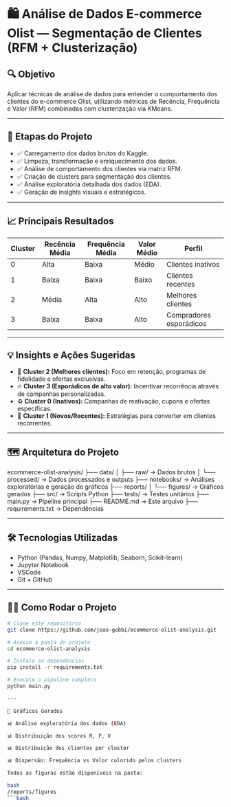 # 🛍️ Análise de Dados E-commerce Olist — Segmentação de Clientes (RFM + Clusterização)

## 🔍 Objetivo
Aplicar técnicas de análise de dados para entender o comportamento dos clientes do e-commerce Olist, utilizando métricas de Recência, Frequência e Valor (RFM) combinadas com clusterização via KMeans.

---

## 🚀 Etapas do Projeto
- ✅ Carregamento dos dados brutos do Kaggle.
- ✅ Limpeza, transformação e enriquecimento dos dados.
- ✅ Análise de comportamento dos clientes via matriz RFM.
- ✅ Criação de clusters para segmentação dos clientes.
- ✅ Análise exploratória detalhada dos dados (EDA).
- ✅ Geração de insights visuais e estratégicos.

---

## 📈 Principais Resultados

| Cluster | Recência Média | Frequência Média | Valor Médio | Perfil                  |
|---------|-----------------|------------------|-------------|-------------------------|
| 0       | Alta            | Baixa            | Médio       | Clientes inativos       |
| 1       | Baixa           | Baixa            | Baixo       | Clientes recentes       |
| 2       | Média           | Alta             | Alto        | Melhores clientes       |
| 3       | Baixa           | Baixa            | Alto        | Compradores esporádicos |

---

## 💡 Insights e Ações Sugeridas
- 🎯 **Cluster 2 (Melhores clientes):** Foco em retenção, programas de fidelidade e ofertas exclusivas.
- 🔥 **Cluster 3 (Esporádicos de alto valor):** Incentivar recorrência através de campanhas personalizadas.
- ♻️ **Cluster 0 (Inativos):** Campanhas de reativação, cupons e ofertas específicas.
- 🚀 **Cluster 1 (Novos/Recentes):** Estratégias para converter em clientes recorrentes.

---

## 🗺️ Arquitetura do Projeto

ecommerce-olist-analysis/
├── data/
│ ├── raw/ → Dados brutos
│ └── processed/ → Dados processados e outputs
├── notebooks/ → Análises exploratórias e geração de gráficos
├── reports/
│ └── figures/ → Gráficos gerados
├── src/ → Scripts Python
├── tests/ → Testes unitários
├── main.py → Pipeline principal
├── README.md → Este arquivo
├── requirements.txt → Dependências

---

## 🛠️ Tecnologias Utilizadas
- Python (Pandas, Numpy, Matplotlib, Seaborn, Scikit-learn)
- Jupyter Notebook
- VSCode
- Git + GitHub

---

## 👨‍💻 Como Rodar o Projeto

```bash
# Clone este repositório
git clone https://github.com/joao-gobbi/ecommerce-olist-analysis.git

# Acesse a pasta do projeto
cd ecommerce-olist-analysis

# Instale as dependências
pip install -r requirements.txt

# Execute o pipeline completo
python main.py

---

🎨 Gráficos Gerados

📊 Análise exploratória dos dados (EDA)

📊 Distribuição dos scores R, F, V

📊 Distribuição dos clientes por cluster

📊 Dispersão: Frequência vs Valor colorido pelos clusters

Todas as figuras estão disponíveis na pasta:

bash
/reports/figures
```bash